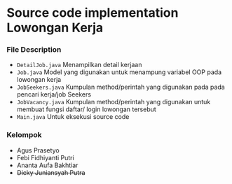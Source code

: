 # Source code implementation Lowongan Kerja

### File Description
- `DetailJob.java`  Menampilkan detail kerjaan 
- `Job.java` Model yang digunakan untuk menampung variabel OOP pada lowongan kerja
- `JobSeekers.java` Kumpulan method/perintah yang digunakan pada pada pencari kerja/job Seekers
- `JobVacancy.java` Kumpulan method/perintah yang digunakan untuk membuat fungsi daftar/ login lowongan tersebut
- `Main.java` Untuk eksekusi source code

### Kelompok
- Agus Prasetyo
- Febi Fidhiyanti Putri
- Ananta Aufa Bakhtiar
- ~~Dicky Juniansyah Putra~~
